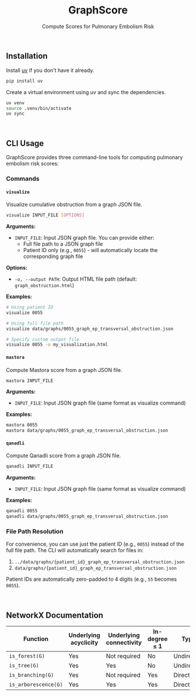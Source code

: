 <div align="center">

# GraphScore

Compute Scores for Pulmonary Embolism Risk

</div>

&#160;

## Installation

Install [uv](https://docs.astral.sh/uv/) if you don't have it already.

```bash
pip install uv
```

Create a virtual environment using uv and sync the dependencies.

```bash
uv venv
source .venv/bin/activate
uv sync
```

&#160;

## CLI Usage

GraphScore provides three command-line tools for computing pulmonary embolism risk scores:

### Commands

#### `visualize`
Visualize cumulative obstruction from a graph JSON file.

```bash
visualize INPUT_FILE [OPTIONS]
```

**Arguments:**
- `INPUT_FILE`: Input JSON graph file. You can provide either:
  - Full file path to a JSON graph file
  - Patient ID only (e.g., `0055`) - will automatically locate the corresponding graph file

**Options:**
- `-o, --output PATH`: Output HTML file path (default: `graph_obstruction.html`)

**Examples:**
```bash
# Using patient ID
visualize 0055

# Using full file path
visualize data/graphs/0055_graph_ep_transversal_obstruction.json

# Specify custom output file
visualize 0055 -o my_visualization.html
```

#### `mastora`
Compute Mastora score from a graph JSON file.

```bash
mastora INPUT_FILE
```

**Arguments:**
- `INPUT_FILE`: Input JSON graph file (same format as visualize command)

**Examples:**
```bash
mastora 0055
mastora data/graphs/0055_graph_ep_transversal_obstruction.json
```

#### `qanadli`
Compute Qanadli score from a graph JSON file.

```bash
qanadli INPUT_FILE
```

**Arguments:**
- `INPUT_FILE`: Input JSON graph file (same format as visualize command)

**Examples:**
```bash
qanadli 0055
qanadli data/graphs/0055_graph_ep_transversal_obstruction.json
```

### File Path Resolution

For convenience, you can use just the patient ID (e.g., `0055`) instead of the full file path. The CLI will automatically search for files in:
1. `../data/graphs/{patient_id}_graph_ep_transversal_obstruction.json`
2. `data/graphs/{patient_id}_graph_ep_transversal_obstruction.json`

Patient IDs are automatically zero-padded to 4 digits (e.g., `55` becomes `0055`).

&#160;

## NetworkX Documentation

| Function             | Underlying acyclicity | Underlying connectivity | In-degree ≤ 1 | Type       | Morgane's graphs compatibility |
| -------------------- | --------------------- | ----------------------- | ------------- | ---------- | ------------------------------ |
| `is_forest(G)`       | Yes                   | Not required            | No            | Undirected | Yes                            |
| `is_tree(G)`         | Yes                   | Yes                     | No            | Undirected | Yes                            |
| `is_branching(G)`    | Yes                   | Not required            | Yes           | Directed   | Yes                            |
| `is_arborescence(G)` | Yes                   | Yes                     | Yes           | Directed   | Yes                            |
